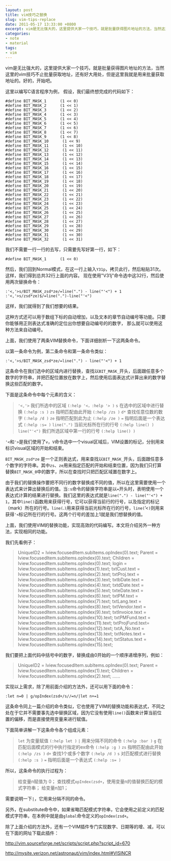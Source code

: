 ```yaml
---
layout: post
title: vim技巧之替换
slug: vim-tips-replace
date: 2011-05-17 13:33:00 +0800
excerpt: vim是无比强大的，这里提供大家一个技巧，就是批量获得图片地址的方法，当然这里的vim技巧不止批量获取地址，还有好大用处，但是这里我就是用来批量获取地址的。好的，开始吧。
categories:
- note
- material
tags:
- vim
---
```


vim是无比强大的，这里提供大家一个技巧，就是批量获得图片地址的方法，当然这里的vim技巧不止批量获取地址，还有好大用处，但是这里我就是用来批量获取地址的。好的，开始吧。


这里以编写C语言程序为例， 假设，我们最终想完成的代码如下：

	#define BIT_MASK_1      (1 << 0)
	#define BIT_MASK_2      (1 << 1)
	#define BIT_MASK_3      (1 << 2)
	#define BIT_MASK_4      (1 << 3)
	#define BIT_MASK_5      (1 << 4)
	#define BIT_MASK_6      (1 << 5)
	#define BIT_MASK_7      (1 << 6)
	#define BIT_MASK_8      (1 << 7)
	#define BIT_MASK_9      (1 << 8)
	#define BIT_MASK_10      (1 << 9)
	#define BIT_MASK_11      (1 << 10)
	#define BIT_MASK_12      (1 << 11)
	#define BIT_MASK_13      (1 << 12)
	#define BIT_MASK_14      (1 << 13)
	#define BIT_MASK_15      (1 << 14)
	#define BIT_MASK_16      (1 << 15)
	#define BIT_MASK_17      (1 << 16)
	#define BIT_MASK_18      (1 << 17)
	#define BIT_MASK_19      (1 << 18)
	#define BIT_MASK_20      (1 << 19)
	#define BIT_MASK_21      (1 << 20)
	#define BIT_MASK_22      (1 << 21)
	#define BIT_MASK_23      (1 << 22)
	#define BIT_MASK_24      (1 << 23)
	#define BIT_MASK_25      (1 << 24)
	#define BIT_MASK_26      (1 << 25)
	#define BIT_MASK_27      (1 << 26)
	#define BIT_MASK_28      (1 << 27)
	#define BIT_MASK_29      (1 << 28)
	#define BIT_MASK_30      (1 << 29)
	#define BIT_MASK_31      (1 << 30)
	#define BIT_MASK_32      (1 << 31)

我们不需要一行一行的去写，只需要先写好第一行，如下：

	#define BIT_MASK_1      (1 << 0)

然后，我们回到Normal模式，在这一行上输入`Y31p`，拷贝此行，然后粘贴31次。这样，我们得到总共32行上面的内容。
现在使用"V31j"命令选中这32行，然后使用两次替换命令：

	:'<,'>s/BIT_MASK_zsd*ze/=line(".") - line("'<") + 1
	:'<,'>s/zsd*ze)$/=line(".")-line("'<")

这样，我们就得到了我们想要的结果。

这种方式还可以用于数组下标的自动增加，以及文本的章节自动编号等功能。只要你能够用正则表达式准确的定位出你想要自动编号的的数字，
那么就可以使用这种方法来自动编号。

上面，我们使用了两条VIM替换命令，下面详细剖析一下这两条命令。

以第一条命令为例，第二条命令和第一条命令类似：

	:'<,'>s/BIT_MASK_zsd*ze/=line(".") - line("'<") + 1

这条命令在我们选中的区域内进行替换，查找以`BIT_MASK_`开头，后面跟任意多个数字的字符串，并把匹配位置放在数字上，然后使用后面表达式计算出来的数字替换这些匹配的数字。

下面是这条命令中每个元素的含义：

> `'<,'>`        我们所选中的区域 `(:help '<，:help '> )`
> `s`            在选中的区域中进行替换 `(:help :s )`
> `zs`          指明匹配由此开始 `(:help /zs )`
> `d*`          查找任意位数的数字 `(:help /d )`
> `ze`          指明匹配到此为止 `(:help /ze )`
> `=`           指明后面是一个表达式 `(:help :s= )`
> `line(".")`    当前光标所在行的行号 `(:help line() )`
> `line("'<")`   我们所选区域中第一行的行号 `(:help line() )`

`'<`和`'>`是我们使用了`v`，`V`命令选中一个visual区域后，VIM设置的标记，分别用来标识visual区域的开始和结束。

`BIT_MASK_zsd*ze` 是一个正则表达式，用来查找以`BIT_MASK_`开头，后面跟任意多个数字的字符串。其中`zs`、`ze`用来指定匹配的开始和结束位置，因为我们只打算替换`BIT_MASK_0`中的数字，所以在查找时只把匹配区域置在数字上。

由于我们的替换操作要把不同行的数字替换成不同的值，所以在这里需要使用一个表达式来计算出替换后的值。当`:s`命令的替换字符串是以`=`开头时，表明使用一个表达式计算的结果进行替换。我们这里的表达式就是`line(".") - line("'<") + 1`，其中`line()`函数用来获得行号，它可以获得当前行的行号，以及指定的标记（mark）所在的行号。`line(`.`)`用来获得当前光标所在行的行号，`line(`’<`)`则用来获得`'<`标记所在行的行号。这两个行号的差加上1就是我们想替换的值。

上面，我们使用VIM的替换功能，实现高效的代码编写。本文将介绍另外一种方法，实现相同的功能。

我们先看例子：

> UniqueID2       = lview.focusedItem.subItems.opIndex(0).text;
> Parent          = lview.focusedItem.subItems.opIndex(0).text;
> Children        = lview.focusedItem.subItems.opIndex(0).text;
> login           = lview.focusedItem.subItems.opIndex(1).text;
> txtCust.text    = lview.focusedItem.subItems.opIndex(2).text;
> txtProj.text    = lview.focusedItem.subItems.opIndex(3).text;
> txtbDate.text   = lview.focusedItem.subItems.opIndex(4).text;
> txtdDate.text   = lview.focusedItem.subItems.opIndex(5).text;
> txteDate.text   = lview.focusedItem.subItems.opIndex(6).text;
> txtPM.text      = lview.focusedItem.subItems.opIndex(7).text;
> txtLang.text    = lview.focusedItem.subItems.opIndex(8).text;
> txtVendor.text  = lview.focusedItem.subItems.opIndex(9).text;
> txtInvoice.text = lview.focusedItem.subItems.opIndex(10).text;
> txtPMFund.text  = lview.focusedItem.subItems.opIndex(11).text;
> txtProjFund.text= lview.focusedItem.subItems.opIndex(12).text;
> txtA_No.text    = lview.focusedItem.subItems.opIndex(13).text;
> txtNotes.text   = lview.focusedItem.subItems.opIndex(14).text;
> txtStatus.text  = lview.focusedItem.subItems.opIndex(15).text;

我们要把上面代码中括号中的数字，替换成由0开始的一个顺序递增序列，例如：

> UniqueID2       = lview.focusedItem.subItems.opIndex(0).text;
> Parent          = lview.focusedItem.subItems.opIndex(1).text;
> Children        = lview.focusedItem.subItems.opIndex(2).text;
> ……

实现以上需求，除了用前面介绍的方法外，还可以用下面的命令：

	:let n=0 | g/opIndex(zsd+/s//=n/|let n+=1

这条命令同上一篇介绍的命令类似，它也使用了VIM的替换功能和表达式，不同之处在于它并不需要事先选中替换区域，因为它没有使用`line()`函数来计算当前位置的偏移，而是直接使用变量来进行赋值。

下面简单讲解一下这条命令各个组成元素：

> `let`          为变量赋值 `(:help let )`
> `|`            用来分隔不同的命令 `(:help :bar )`
> `g`            在匹配后面模式的行中执行指定的ex命令 `(:help :g )`
> `zs`         指明匹配由此开始 `(:help /zs )`
> `d+`         查找1个或多个数字 `(:help /d )`
> `s`            对匹配模式进行替换 `(:help :s )`
> `=`           指明后面是一个表达式 `(:help :s= )`

所以，这条命令的执行过程为：

> 给变量n赋值为 0；
> 查找模式`opIndex(zsd+`，使用变量n的值替换匹配的模式字符串；
> 给变量n加1；

需要说明一下`|`，它用来分隔不同的命令。

另外，在substitute命令中，如果省略匹配模式字符串，它会使用之前定义的匹配模式字符串，在本例中就是由`global`命令定义的`opIndex(zsd+`。

除了上面介绍的方法外，还有一个VIM插件专门实现数字、日期等的增、减，可以在下面的网址下载此插件：

http://vim.sourceforge.net/scripts/script.php?script_id=670

http://mysite.verizon.net/astronaut/vim/index.html#VISINCR

